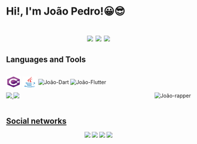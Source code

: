 
  <h1>Hi!, I'm João Pedro!😀😎<h1/>
<p align="center">

 <img src="https://badges.pufler.dev/years/joaopdrost"/>
 <img src="https://badges.pufler.dev/repos/joaopdrost"/>
 <img src="https://badges.pufler.dev/commits/monthly/joaopdrost" />

</p>
    
 <h2>Languages and Tools</h2>

<p align="center">
 <div style="display: inline-block" align="center"><br>
               <img align="center" alt="João-C#" height="30" width="40" src = "https://raw.githubusercontent.com/devicons/devicon/master/icons/csharp/csharp-original.svg">
               <img align="center" alt="João-Java" height="30" width="40" src = "https://raw.githubusercontent.com/devicons/devicon/master/icons/java/java-original.svg">
               <img align="center" alt="João-Dart" height="30" width="40" src = "https://cdn.jsdelivr.net/gh/devicons/devicon@latest/icons/dart/dart-plain-wordmark.svg" />
               <img align="center" alt="João-Flutter" height="30" width="40" src = "https://cdn.jsdelivr.net/gh/devicons/devicon@latest/icons/flutter/flutter-original.svg" />
               
</div>
</p>

<p align = "left">

</p> 
<div align = "left">
<a href="https://github.com/joaopdrost">
<img height="120em" src="https://github-readme-stats.vercel.app/api?username=joaopdrost&show_icons=true&theme=tokyonight&include_all_commits=true&count_private=true"/>
<img height="120em" src="https://github-readme-stats.vercel.app/api/top-langs/?username=joaopdrost&layout=compact&langs_count=7&theme=tokyonight"/>
  <img align="right" alt="João-rapper" src="https://i.picasion.com/pic91/0af82c43c68cdad0ffc26dd113a1e90b.gif">
</div>

 <br>
  <h2>Social networks</h2>
  
<div align = "center" > 
 <a href="https://www.instagram.com/jpss643/" target="_blank"><img src="https://img.shields.io/badge/-Instagram-%23E4405F?style=for-the-badge&logo=instagram&logoColor=white" target="_blank"></a>
  <a href="https://www.linkedin.com/in/joão-pedro-661b0a1a5" target="_blank"><img src="https://img.shields.io/badge/-LinkedIn-%230077B5?style=for-the-badge&logo=linkedin&logoColor=white" target="_blank"></a>
  <a href = "mailto:joaopdrost@gmail.com"><img src="https://img.shields.io/badge/-Gmail-%23333?style=for-the-badge&logo=gmail&logoColor=white" target="_blank"></a>
  <a href= "https://twitter.com/joaopdrost" target="_blank"><img src=https://img.shields.io/badge/Twitter-1DA1F2?style=for-the-badge&logo=twitter&logoColor=white target="_blank">

  
  
</div>


